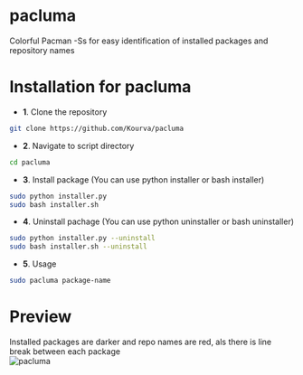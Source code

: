 # pacluma
Colorful Pacman -Ss for easy identification of installed packages and repository names

# Installation for pacluma
+ **1**. Clone the repository
```bash
git clone https://github.com/Kourva/pacluma
```
+ **2**. Navigate to script directory
```bash
cd pacluma
```
+ **3**. Install package (You can use python installer or bash installer)
```bash
sudo python installer.py
sudo bash installer.sh
```
+ **4**. Uninstall pachage (You can use python uninstaller or bash uninstaller)
```bash
sudo python installer.py --uninstall
sudo bash installer.sh --uninstall
```
+ **5**. Usage
```bash
sudo pacluma package-name
```

# Preview
Installed packages are darker and repo names are red, als there is line break between each package
<br>
![pacluma](https://github.com/Kourva/pacluma/assets/118578799/61e79205-c41a-4793-b7ad-2272defca3b7)

